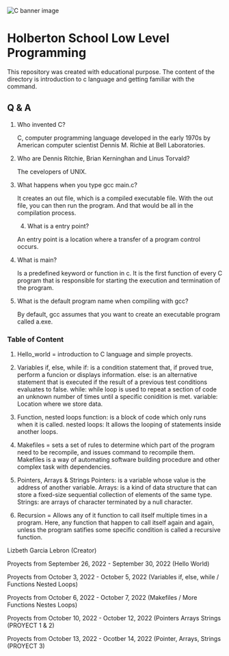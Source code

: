 ![C banner image](https://media.geeksforgeeks.org/wp-content/cdn-uploads/Clanguage-1024x341.png)
# Holberton School Low Level Programming
This repository was created with educational purpose. The content of the directory is introduction to c language and getting familiar with the command. 

## Q & A

1. Who invented C?
     
     C, computer programming language developed in the early 1970s by American computer scientist Dennis M. Richie at Bell Laboratories. 
     

2. Who are Dennis Ritchie, Brian Kerninghan and Linus Torvald?

     The cevelopers of UNIX.

3. What happens when you type gcc main.c?

     It creates an out file, which is a compiled executable file. With the out file, you can then run the program. And that would be all in the compilation process.
    
    4. What is a entry point?
     
     An entry point is a location where a transfer of a program control occurs.

5. What is main?

     Is a predefined keyword or function in c. It is the first function of every C program that is responsible for starting the execution and termination of the program.

6. What is the default program name when compiling with gcc?

     By default, gcc assumes that you want to create an executable program called a.exe.
     
### Table of Content 

1. Hello_world = introduction to C language and simple proyects.

2. Variables if, else, while
     if: is a condition statement that, if proved true, perform a funcion or displays information.
     else: is an alternative statement that is executed if the result of a previous test conditions evaluates to false.
     while: while loop is used to repeat a section of code an unknown number of times until a specific conidition is met.
     variable: Location where we store data.

3. Function, nested loops
    function: is a block of code which only runs when it is called.
    nested loops: It allows the looping of statements inside another loops.

4. Makefiles = sets a set of rules to determine which part of the program need to be recompile, and issues command to recompile them. Makefiles is a way of automating software building procedure and other complex task with dependencies. 

5. Pointers, Arrays & Strings
     Pointers: is a variable whose value is the address of another variable.
     Arrays: is a kind of data structure that can store a fixed-size sequential collection of elements of the same type.
     Strings: are arrays of character terminated by a null character.
     
 6. Recursion = Allows any of it function to call itself multiple times in a program. Here, any function that happen to call itself again and again, unless the program satifies some specific condition is called a recursive function.

Lizbeth Garcia Lebron (Creator)

Proyects from September 26, 2022 - September 30, 2022 (Hello World)

Proyects from October 3, 2022 - October 5, 2022 (Variables if, else, while / Functions Nested Loops)

Proyects from October 6, 2022 - October 7, 2022 (Makefiles / More Functions Nestes Loops)

Proyects from October 10, 2022 - October 12, 2022 (Pointers Arrays Strings (PROYECT 1 & 2)

Proyects from October 13, 2022 - Ocotber 14, 2022 (Pointer, Arrays, Strings (PROYECT 3)
